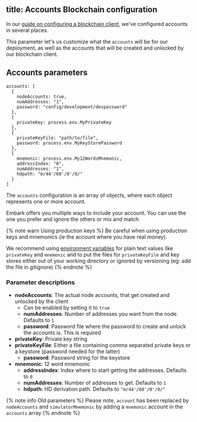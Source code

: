 title: Accounts Blockchain configuration
---

In our [guide on configuring a blockchain client](/docs/blockchain_configuration.html), we've configured accounts in several places.

This parameter let's us customize what the `accounts` will be for our deployment, as well as the accounts that will be created and unlocked by our blockchain client.

## Accounts parameters

<pre><code class="javascript">accounts: [
  {
    nodeAccounts: true,
    numAddresses: "1",
    password: "config/development/devpassword"
  },
  {
    privateKey: process.env.MyPrivateKey
  },
  {
    privateKeyFile: "path/to/file",
    password: process.env.MyKeyStorePassword
  },
  {
    mnemonic: process.env.My12WordsMnemonic,
    addressIndex: "0",
    numAddresses: "1",
    hdpath: "m/44'/60'/0'/0/"
  }
]
</code></pre>

The `accounts` configuration is an array of objects, where each object represents one or more account.

Embark offers you multiple ways to include your account. You can use the one you prefer and ignore the others or mix and match.

{% note warn Using production keys %}
Be careful when using production keys and mnemonics (ie the account where you have real money).

We recommend using [environment variables](https://www.schrodinger.com/kb/1842) for plain text values like `privateKey` and `mnemonic` and to put the files for `privateKeyFile` and key stores either out of your working directory or ignored by versioning (eg: add the file in gitignore)
{% endnote %}

### Parameter descriptions

- **nodeAccounts**: The actual node accounts, that get created and unlocked by the client
  - Can be enabled by setting it to `true`
  - **numAddresses**: Number of addresses you want from the node. Defaults to `1`
  - **password**: Password file where the password to create and unlock the accounts is. This is required
- **privateKey**: Private key string
- **privateKeyFile**: Either a file containing comma separated private keys or a keystore (password needed for the latter)
  - **password**: Password string for the keystore
- **mnemonic**: 12 word mnemonic
  - **addressIndex**: Index where to start getting the addresses. Defaults to `0`
  - **numAddresses**: Number of addresses to get. Defaults to `1`
  - **hdpath**: HD derivation path. Defaults to `"m/44'/60'/0'/0/"`

{% note info Old parameters %}
Please note, `account` has been replaced by `nodeAccounts` and `simulatorMnemonic` by adding a `mnemonic` account in the `accounts` array
{% endnote %}
